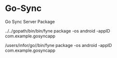 # Go-Sync
Go Sync Server Package

../../gopath/bin/bin/fyne package -os android -appID com.example.gosyncapp

/users/infor/go//bin/fyne package -os android -appID com.example.gosyncapp
